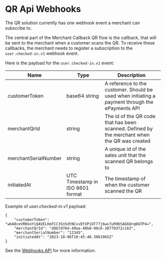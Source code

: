 <!-- START_METADATA
---
title: QR API Webhooks
sidebar_label: Webhooks
sidebar_position: 35
description: Find information on the use of webhooks in the QR solution
pagination_prev: Null
pagination_next: Null
---
END_METADATA -->

# QR Api Webhooks
The QR solution currently has one webhook event a merchant can subscribe to.

The central part of the Merchant Callback QR flow is the callback, that will be sent to the merchant when a customer scans the QR.
To receive these callbacks, the merchant needs to register a subscription to the `user.checked-in.v1` webhook event. 

Here is the payload for the `user.checked-in.v1` event:

| Name | Type | Description |
| ---- | ---- | ----------- |
| customerToken | base64 string | A reference to the customer. Should be used when initiating a payment through the ePayments API |
| merchantQrId | string | The id of the QR code that has been scanned. Defined by the merchant when the QR was created |
| merchantSerialNumber | string | A unique id of the sales unit that the scanned QR belongs to |
| initiatedAt | UTC Timestamp in ISO 8601 format | The timestamp of when the customer scanned the QR |


Example of *user.checked-in.v1* payload:
````
{
    "customerToken": "wbA8ceVRKkoYiQAVELHeFCC3Sn5dtNCvvEtVPiOT77j6wx7uR965AG6Q+q0ATP4=",
    "merchantQrId": "d8b7d76d-49aa-48b8-90c6-38779372c163",
    "merchantSerialNumber": "12345",
    "initiatedAt": "2023-10-06T10:45:40.3061965Z"
}
````

See the [Webhooks API](https://developer.vippsmobilepay.com/docs/APIs/webhooks-api/) for more information.